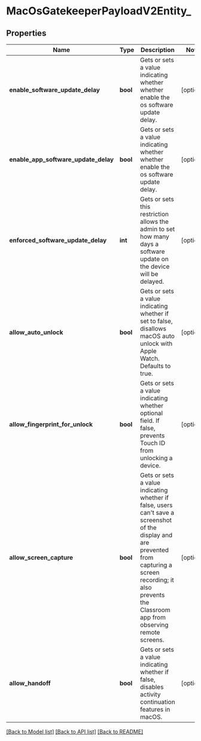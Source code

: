 # MacOsGatekeeperPayloadV2Entity_

## Properties
Name | Type | Description | Notes
------------ | ------------- | ------------- | -------------
**enable_software_update_delay** | **bool** | Gets or sets a value indicating whether whether enable the os software update delay. | [optional] 
**enable_app_software_update_delay** | **bool** | Gets or sets a value indicating whether whether enable the os software update delay. | [optional] 
**enforced_software_update_delay** | **int** | Gets or sets this restriction allows the admin to set how many days a software update on the device will be delayed. | [optional] 
**allow_auto_unlock** | **bool** | Gets or sets a value indicating whether if set to false, disallows macOS auto unlock with Apple Watch. Defaults to true. | [optional] 
**allow_fingerprint_for_unlock** | **bool** | Gets or sets a value indicating whether optional field. If false, prevents Touch ID from unlocking a device. | [optional] 
**allow_screen_capture** | **bool** | Gets or sets a value indicating whether if false, users can&#39;t save a screenshot of the display and are prevented from capturing a screen recording; it also prevents the Classroom app from observing remote screens. | [optional] 
**allow_handoff** | **bool** | Gets or sets a value indicating whether if false, disables activity continuation features in macOS. | [optional] 

[[Back to Model list]](../README.md#documentation-for-models) [[Back to API list]](../README.md#documentation-for-api-endpoints) [[Back to README]](../README.md)


